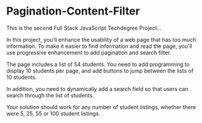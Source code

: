 # Pagination-Content-Filter

This is the second Full Stack JavaScript Techdegree Project...

In this project, you'll enhance the usability of a web page that has too much information. To make it easier to find information and read the page, you'll use progressive enhancement to add pagination and search filter.

The page includes a list of 54 students. You need to add programming to display 10 students per page, and add buttons to jump between the lists of 10 students.

In addition, you need to dynamically add a search field so that users can search through the list of students.

Your solution should work for any number of student listings, whether there were 5, 25, 55 or 100 student listings.

